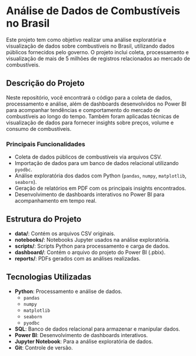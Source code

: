 # Análise de Dados de Combustíveis no Brasil

Este projeto tem como objetivo realizar uma análise exploratória e visualização de dados sobre combustíveis no Brasil, utilizando dados públicos fornecidos pelo governo. O projeto inclui coleta, processamento e visualização de mais de 5 milhões de registros relacionados ao mercado de combustíveis.

## Descrição do Projeto

Neste repositório, você encontrará o código para a coleta de dados, processamento e análise, além de dashboards desenvolvidos no Power BI para acompanhar tendências e comportamento do mercado de combustíveis ao longo do tempo. Também foram aplicadas técnicas de visualização de dados para fornecer insights sobre preços, volume e consumo de combustíveis.

### Principais Funcionalidades

- Coleta de dados públicos de combustíveis via arquivos CSV.
- Importação de dados para um banco de dados relacional utilizando `pyodbc`.
- Análise exploratória dos dados com Python (`pandas`, `numpy`, `matplotlib`, `seaborn`).
- Geração de relatórios em PDF com os principais insights encontrados.
- Desenvolvimento de dashboards interativos no Power BI para acompanhamento em tempo real.

## Estrutura do Projeto

- **data/**: Contém os arquivos CSV originais.
- **notebooks/**: Notebooks Jupyter usados na análise exploratória.
- **scripts/**: Scripts Python para processamento e carga de dados.
- **dashboard/**: Contém o arquivo do projeto do Power BI (.pbix).
- **reports/**: PDFs gerados com as análises realizadas.

## Tecnologias Utilizadas

- **Python**: Processamento e análise de dados.
  - `pandas`
  - `numpy`
  - `matplotlib`
  - `seaborn`
  - `pyodbc`
- **SQL**: Banco de dados relacional para armazenar e manipular dados.
- **Power BI**: Desenvolvimento de dashboards interativos.
- **Jupyter Notebook**: Para a análise exploratória de dados.
- **Git**: Controle de versão.
